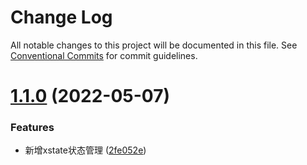 # Change Log

All notable changes to this project will be documented in this file.
See [Conventional Commits](https://conventionalcommits.org) for commit guidelines.

# [1.1.0](https://github.com/AutumnDeSea/kk-libs/compare/@kk/common@1.0.1...@kk/common@1.1.0) (2022-05-07)


### Features

* 新增xstate状态管理 ([2fe052e](https://github.com/AutumnDeSea/kk-libs/commit/2fe052eeda6fd5c23f3ee38b8a1e29f6a7f139af))
